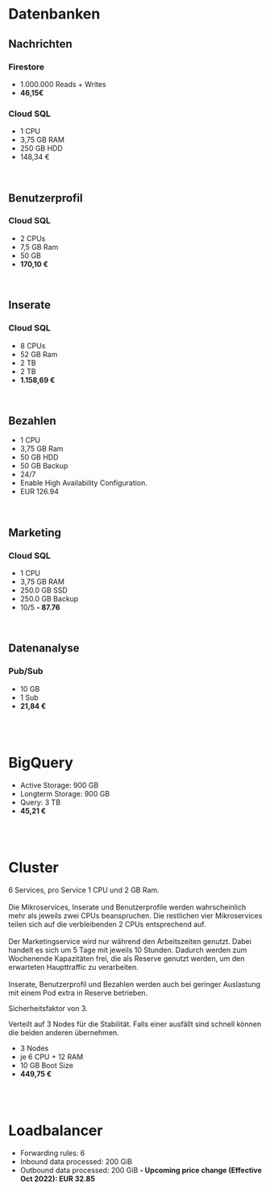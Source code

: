 # Datenbanken
## Nachrichten
### Firestore
- 1.000.000 Reads + Writes
- **46,15€**

### Cloud SQL
- 1 CPU 
- 3,75 GB RAM
- 250 GB HDD
- 148,34 €

<br>

## Benutzerprofil
### Cloud SQL
- 2 CPUs 
- 7,5 GB Ram 
- 50 GB
- **170,10 €**

<br>

## Inserate
### Cloud SQL
- 8 CPUs
- 52 GB Ram
- 2 TB
- 2 TB
- **1.158,69 €**

<br>

## Bezahlen
- 1 CPU
- 3,75 GB Ram
- 50 GB HDD
- 50 GB Backup
- 24/7
- Enable High Availability Configuration.
- EUR 126.94
<br>

## Marketing
### Cloud SQL
- 1 CPU 
- 3,75 GB RAM
- 250.0 GB SSD
- 250.0 GB Backup
- 10/5
**- 87.76**

<br>

## Datenanalyse 
### Pub/Sub
- 10 GB
- 1 Sub
- **21,84 €**

<br>
<br>

# BigQuery
- Active Storage: 900 GB
- Longterm Storage: 900 GB
- Query: 3 TB
- **45,21 €**

<br>
<br>

# Cluster
6 Services, pro Service 1 CPU und 2 GB Ram.<br>
<br>
Die Mikroservices, Inserate und Benutzerprofile werden wahrscheinlich mehr als jeweils zwei CPUs beanspruchen. Die restlichen vier Mikroservices teilen sich auf die verbleibenden 2 CPUs entsprechend auf. <br>
<br>
Der Marketingservice wird nur während den Arbeitszeiten genutzt. Dabei handelt es sich um 5 Tage mit jeweils 10 Stunden. Dadurch werden zum Wochenende Kapazitäten frei, die als Reserve genutzt werden, um den erwarteten Haupttraffic zu verarbeiten.<br>
<br>
Inserate, Benutzerprofil und Bezahlen werden auch bei geringer Auslastung mit einem Pod extra in Reserve betrieben.
<br>

Sicherheitsfaktor von 3.

Verteilt auf 3 Nodes für die Stabilität. Falls einer ausfällt sind schnell können die beiden anderen übernehmen.

- 3 Nodes
- je 6 CPU + 12 RAM
- 10 GB Boot Size
- **449,75 €** 

<br>
<br>

# Loadbalancer
- Forwarding rules: 6
- Inbound data processed: 200 GiB
- Outbound data processed: 200 GiB
**- Upcoming price change (Effective Oct 2022): EUR 32.85**
